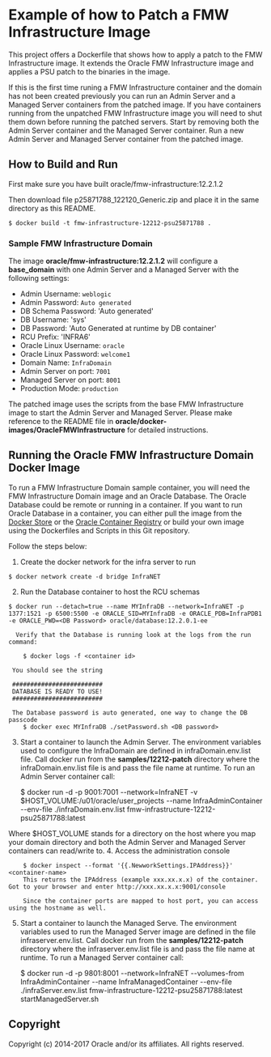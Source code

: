 Example of how to Patch a FMW Infrastructure Image
===================================================

This project offers a Dockerfile that shows how to apply a patch to the FMW Infrastructure image.  It extends the Oracle FMW Infrastructure image and applies a PSU patch to the binaries in the image. 

If this is the first time runing a FMW Infrastructure container and the domain has not been created previously you can run an Admin Server and a Managed Server containers from the patched image. If you have containers running from the unpatched FMW Infrastructure image you will need to shut them down before running the patched servers. Start by removing both the Admin Server container and the Managed Server container.  Run a new Admin Server and Managed Server container from the patched image.  

## How to Build and Run
First make sure you have built oracle/fmw-infrastructure:12.2.1.2

Then download file  p25871788_122120_Generic.zip and place it in the same directory as  this README.

    $ docker build -t fmw-infrastructure-12212-psu25871788 .

### Sample FMW Infrastructure Domain 
The image **oracle/fmw-infrastructure:12.2.1.2** will configure a **base_domain** with one Admin Server and a Managed Server with the following settings:

 * Admin Username: `weblogic`
 * Admin Password: `Auto generated` 
 * DB Schema Password: 'Auto generated'
 * DB Username: 'sys' 
 * DB Password: 'Auto Generated at runtime by DB container' 
 * RCU Prefix: 'INFRA6'
 * Oracle Linux Username: `oracle`
 * Oracle Linux Password: `welcome1`
 * Domain Name: `InfraDomain`
 * Admin Server on port: `7001`
 * Managed Server on port: `8001`
 * Production Mode: `production`
  
The patched image uses the scripts from the base FMW Infrastructure image to start the Admin Server and Managed Server.  Please make reference to the README file in **oracle/docker-images/OracleFMWInfrastructure** for detailed instructions.

## Running the Oracle FMW Infrastructure Domain Docker Image
To run a FMW Infrastructure Domain sample container, you will need the FMW Infrastructure Domain image and an Oracle Database. The Oracle Database could be remote or running in a container. If you want to run Oracle Database in a container, you can either pull the image from the [Docker Store](https://store.docker.com/images/oracle-database-enterprise-edition) or the [Oracle Container Registry](https://container-registry.oracle.com) or build your own image using the Dockerfiles and Scripts in this Git repository.

Follow the steps below:

  1. Create the docker network for the infra server to run
  
 	$ docker network create -d bridge InfraNET
  		
  2. Run the Database container to host the RCU schemas
  
 	$ docker run --detach=true --name MYInfraDB --network=InfraNET -p 1377:1521 -p 6500:5500 -e ORACLE_SID=MYInfraDB -e ORACLE_PDB=InfraPDB1 -e ORACLE_PWD=<DB Password> oracle/database:12.2.0.1-ee

      Verify that the Database is running look at the logs from the run command:
 
        $ docker logs -f <container id>

     You should see the string 

     #########################
     DATABASE IS READY TO USE!
     #########################

     The Database password is auto generated, one way to change the DB passcode 
        $ docker exec MYInfraDB ./setPassword.sh <DB password>

  
  3. Start a container to launch the Admin Server. The environment variables used to configure the InfraDomain are defined in infraDomain.env.list file. Call docker run from the **samples/12212-patch** directory where the infraDomain.env.list file is and pass the file name at runtime. To run an Admin Server container call: 

        $ docker run -d -p 9001:7001 --network=InfraNET -v $HOST_VOLUME:/u01/oracle/user_projects --name InfraAdminContainer --env-file ./infraDomain.env.list fmw-infrastructure-12212-psu25871788:latest

Where $HOST_VOLUME stands for a directory on the host where you map your domain directory and both the Admin Server and Managed Server containers can read/write to.
  4. Access the administration console

        $ docker inspect --format '{{.NewworkSettings.IPAddress}}' <container-name>
        This returns the IPAddress (example xxx.xx.x.x) of the container.  Got to your browser and enter http://xxx.xx.x.x:9001/console
        
        Since the container ports are mapped to host port, you can access using the hostname as well.
  
  5. Start a container to launch the Managed Serve. The environment variables used to run the Managed Server image are defined in the file infraserver.env.list. Call docker run from the **samples/12212-patch** directory where the infraserver.env.list file is and pass the file name at runtime. To run a Managed Server container call:

        $ docker run -d -p 9801:8001 --network=InfraNET --volumes-from InfraAdminContainer --name InfraManagedContainer --env-file ./infraServer.env.list fmw-infrastructure-12212-psu25871788:latest startManagedServer.sh

## Copyright
Copyright (c) 2014-2017 Oracle and/or its affiliates. All rights reserved.
